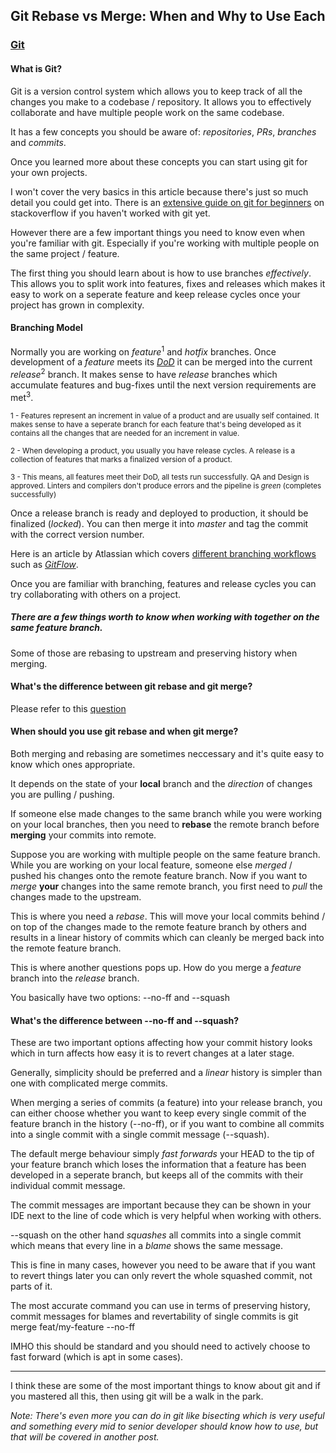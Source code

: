 

## Git Rebase vs Merge: When and Why to Use Each

### [Git](https://git-scm.com/)

#### What is Git?

Git is a version control system which allows you to keep track of all the changes you make to a codebase / repository. It allows you to effectively collaborate and have multiple people work on the same codebase.

It has a few concepts you should be aware of: _repositories_, _PRs_, _branches_ and _commits_.

Once you learned more about these concepts you can start using git for your own projects.

I won't cover the very basics in this article because there's just so much detail you could get into. There is an [extensive guide on git for beginners](https://stackoverflow.com/questions/315911/git-for-beginners-the-definitive-practical-guide) on stackoverflow if you haven't worked with git yet.

However there are a few important things you need to know even when you're familiar with git. Especially if you're working with multiple people on the same project / feature.

The first thing you should learn about is how to use branches _effectively_. This allows you to split work into features, fixes and releases which makes it easy to work on a seperate feature and keep release cycles once your project has grown in complexity.

#### Branching Model

Normally you are working on _feature_<sup>1</sup> and _hotfix_ branches. Once development of a _feature_ meets its [_DoD_](https://www.scrum.org/resources/what-definition-done) it can be merged into the current _release_<sup>2</sup> branch. It makes sense to have _release_ branches which accumulate features and bug-fixes until the next version requirements are met<sup>3</sup>.

<sub>1 - Features represent an increment in value of a product and are usually self contained. It makes sense to have a seperate branch for each feature that's being developed as it contains all the changes that are needed for an increment in value.</sub>

<sub>2 - When developing a product, you usually you have release cycles. A release is a collection of features that marks a finalized version of a product.</sub>

<sub>3 - This means, all features meet their DoD, all tests run successfully. QA and Design is approved. Linters and compilers don't produce errors and the pipeline is _green_ (completes successfully)</sub>

Once a release branch is ready and deployed to production, it should be finalized (_locked_). You can then merge it into _master_ and tag the commit with the correct version number.

Here is an article by Atlassian which covers [different branching workflows](https://www.atlassian.com/git/tutorials/comparing-workflows) such as [_GitFlow_](https://www.atlassian.com/git/tutorials/comparing-workflows/gitflow-workflow).

Once you are familiar with branching, features and release cycles you can try collaborating with others on a project.

##### There are a few things worth to know when working with together on the same feature branch.

Some of those are rebasing to upstream and preserving history when merging.

#### What's the difference between git rebase and git merge?

<stackoverflow  url="https://stackoverflow.com/a/16666418/1487756">

Please refer to this [question](https://stackoverflow.com/questions/16666089/whats-the-difference-between-git-merge-and-git-rebase)

</stackoverflow>

#### When should you use git rebase and when git merge?

Both merging and rebasing are sometimes neccessary and it's quite easy to know which ones appropriate.

It depends on the state of your **local** branch and the *direction* of changes you are pulling / pushing.

If someone else made changes to the same branch while you were working on your local branches, then you need to **rebase** the remote branch before **merging** your commits into remote.

Suppose you are working with multiple people on the same feature branch. While you are working on your local feature, someone else _merged_ / pushed his changes onto the remote feature branch. Now if you want to _merge_  **your** changes into the same remote branch, you first need to _pull_ the changes made to the upstream.

This is where you need a _rebase_. This will move your local commits behind / on top of the changes made to the remote feature branch by others and results in a linear history of commits which can cleanly be merged back into the remote feature branch.

This is where another questions pops up. How do you merge a _feature_ branch into the _release_ branch.

You basically have two options: --no-ff and --squash

#### What's the difference between --no-ff and --squash?

These are two important options affecting how your commit history looks which in turn affects how easy it is to revert changes at a later stage.

Generally, simplicity should be preferred and a _linear_ history is simpler than one with complicated merge commits.

When merging a series of commits (a feature) into your release branch, you can either choose whether you want to keep every single commit of the feature branch in the history (--no-ff), or if you want to combine all commits into a single commit with a single commit message (--squash).

The default merge behaviour simply _fast forwards_ your HEAD to the tip of your feature branch which loses the information that a feature has been developed in a seperate branch, but keeps all of the commits with their individual commit message.

The commit messages are important because they can be shown in your IDE next to the line of code which is very helpful when working with others.

--squash on the other hand _squashes_ all commits into a single commit which means that every line in a _blame_ shows the same message.

This is fine in many cases, however you need to be aware that if you want to revert things later you can only revert the whole squashed commit, not parts of it.

The most accurate command you can use in terms of preserving history, commit messages for blames and revertability of single commits is git merge feat/my-feature --no-ff

IMHO this should be standard and you should need to actively choose to fast forward (which is apt in some cases).

---
I think these are some of the most important things to know about git and if you mastered all this, then using git will be a walk in the park.

_Note: There's even more you can do in git like bisecting which is very useful and something every mid to senior developer should know how to use, but that will be covered in another post._
<!--stackedit_data:
eyJoaXN0b3J5IjpbLTc1NjkxNjg1Nl19
-->